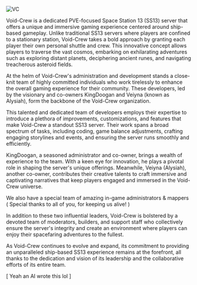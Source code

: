 ![VC](https://avatars.githubusercontent.com/u/122685712?s=96&v=4)

Void-Crew is a dedicated PVE-focused Space Station 13 (SS13) server that offers a unique and immersive gaming experience centered around ship-based gameplay. Unlike traditional SS13 servers where players are confined to a stationary station, Void-Crew takes a bold approach by granting each player their own personal shuttle and crew. This innovative concept allows players to traverse the vast cosmos, embarking on exhilarating adventures such as exploring distant planets, deciphering ancient runes, and navigating treacherous asteroid fields.

At the helm of Void-Crew's administration and development stands a close-knit team of highly committed individuals who work tirelessly to enhance the overall gaming experience for their community. These developers, led by the visionary and co-owners KingDoogan and Veiyna (known as Alysiah), form the backbone of the Void-Crew organization.

This talented and dedicated team of developers employs their expertise to introduce a plethora of improvements, customizations, and features that make Void-Crew a standout SS13 server. Their work spans a broad spectrum of tasks, including coding, game balance adjustments, crafting engaging storylines and events, and ensuring the server runs smoothly and efficiently.

KingDoogan, a seasoned administrator and co-owner, brings a wealth of experience to the team. With a keen eye for innovation, he plays a pivotal role in shaping the server's unique offerings. Meanwhile, Veiyna (Alysiah), another co-owner, contributes their creative talents to craft immersive and captivating narratives that keep players engaged and immersed in the Void-Crew universe.

We also have a special team of amazing in-game administrators & mappers ( Special thanks to all of you, for keeping us alive! ) 

In addition to these two influential leaders, Void-Crew is bolstered by a devoted team of moderators, builders, and support staff who collectively ensure the server's integrity and create an environment where players can enjoy their spacefaring adventures to the fullest.

As Void-Crew continues to evolve and expand, its commitment to providing an unparalleled ship-based SS13 experience remains at the forefront, all thanks to the dedication and vision of its leadership and the collaborative efforts of its entire team.

[ Yeah an AI wrote this lol ]

